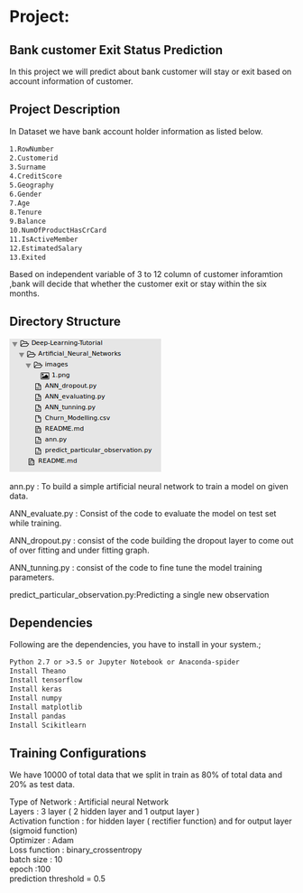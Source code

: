 # Project:
## Bank customer Exit Status Prediction
In this project we will predict about bank customer will stay or exit based on account information of customer.

## Project Description
In Dataset we have bank account holder information as listed below.    

	1.RowNumber   
	2.Customerid   
	3.Surname   
	4.CreditScore   
	5.Geography   
	6.Gender  
	7.Age   
	8.Tenure   
	9.Balance    
	10.NumOfProductHasCrCard    
	11.IsActiveMember    
	12.EstimatedSalary    
	13.Exited   

   Based on independent variable of 3 to 12 column of customer inforamtion ,bank will decide  that whether the customer exit or stay within the six months.

## Directory Structure

![](images/1.png)

ann.py : To build a simple artificial neural network to train a model on given data.

ANN_evaluate.py : Consist of the code to evaluate the model on test set while training.

ANN_dropout.py : consist of the code building the dropout layer to come out of over fitting and under fitting graph.

ANN_tunning.py : consist of the code to fine tune the model training parameters.

predict_particular_observation.py:Predicting a single new observation

## Dependencies
Following are the dependencies, you have to install in your system.;

	Python 2.7 or >3.5 or Jupyter Notebook or Anaconda-spider
	Install Theano
	Install tensorflow
	Install keras
	Install numpy
	Install matplotlib
	Install pandas
	Install Scikitlearn


## Training Configurations

We have 10000 of total data that we split in train as 80% of total data and 20% as test data.

Type of Network : Artificial neural Network  
Layers : 3 layer ( 2 hidden layer and 1 output layer )   
Activation function : for hidden layer ( rectifier function) and for output layer (sigmoid function)   
Optimizer : Adam   
Loss function : binary_crossentropy    
batch size : 10   
epoch :100   
prediction threshold = 0.5     

